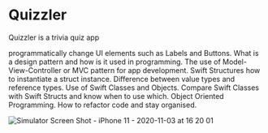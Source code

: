 # Quizzler

Quizzler is a  trivia quiz app

programmatically change UI elements such as Labels and Buttons.
What is a design pattern and how is it used in programming.
The use of Model-View-Controller or MVC pattern for app development.
Swift Structures how to instantiate a struct instance.
Difference between value types and reference types.
Use of Swift Classes and Objects.
Compare Swift Classes with Swift Structs and know when to use which.
Object Oriented Programming.
How to refactor code and stay organised.

![Simulator Screen Shot - iPhone 11 - 2020-11-03 at 16 20 01](https://user-images.githubusercontent.com/53067972/98055064-7445fe00-1df1-11eb-87f1-7158e60667dd%20.png)

